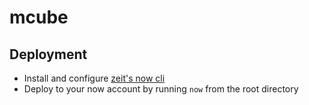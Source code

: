 # mcube

## Deployment

* Install and configure [zeit's now cli](https://github.com/zeit/now-cli)
* Deploy to your now account by running `now` from the root directory
